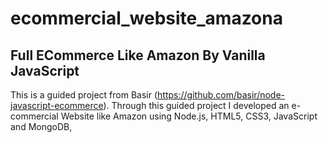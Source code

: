 # ecommercial_website_amazona

## Full ECommerce Like Amazon By Vanilla JavaScript

This is a guided project from Basir (https://github.com/basir/node-javascript-ecommerce).  Through this guided project I developed an e-commercial Website like Amazon using Node.js, HTML5, CSS3,  JavaScript and MongoDB,
